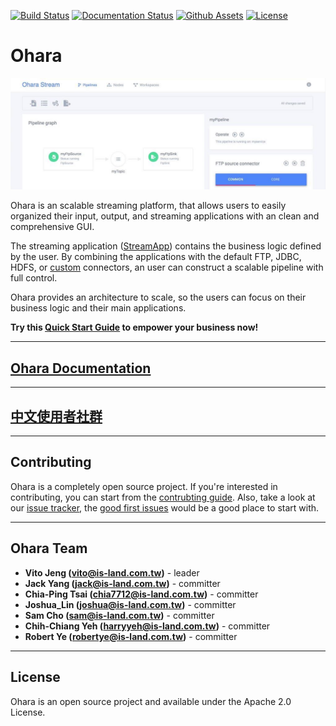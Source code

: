 [![Build Status](https://builds.is-land.com.tw/buildStatus/icon?job=PostCommit-OHARA)](https://builds.is-land.com.tw/job/PostCommit-OHARA/)
[![Documentation Status](https://readthedocs.org/projects/ohara/badge/?version=latest)](https://ohara.readthedocs.io/en/latest/?badge=latest)
[![Github Assets](https://img.shields.io/badge/download-assets-brightgreen.svg)](https://github.com/oharastream/ohara/releases)
[![License](https://img.shields.io/badge/License-Apache%202.0-blue.svg)](https://opensource.org/licenses/Apache-2.0)

# Ohara

![pipeline-screenshot](images/pipeline_screenshot.jpg)

Ohara is an scalable streaming platform, that allows users to easily organized their input, output, and streaming applications with an clean and comprehensive GUI.

The streaming application ([StreamApp](https://ohara.readthedocs.io/en/latest/custom_streamapp.html)) contains the business logic defined by the user. By combining the applications with the default FTP, JDBC, HDFS, or [custom](https://ohara.readthedocs.io/en/latest/custom_connector.html) connectors, an user can construct a scalable pipeline with full control.

Ohara provides an architecture to scale, so the users can focus on their business logic and their main applications.

**Try this [Quick Start Guide](https://ohara.readthedocs.io/en/latest/user_guide.html#quick-start) to empower your business now!**

----

## [Ohara Documentation](https://ohara.readthedocs.io/en/latest)

----

## [中文使用者社群](https://www.facebook.com/groups/oharastream)

----

## Contributing

Ohara is a completely open source project. If you're interested in contributing, you can start from the [contrubting guide](https://ohara.readthedocs.io/en/latest/contributing.html). Also, take a look at our [issue tracker](https://github.com/oharastream/ohara/issues), the [good first issues](https://github.com/oharastream/ohara/issues?q=is%3Aissue+is%3Aopen+label%3A%22good+first+issue%22) would be a good place to start with.

----

## Ohara Team

- **Vito Jeng (vito@is-land.com.tw)** - leader
- **Jack Yang (jack@is-land.com.tw)** - committer
- **Chia-Ping Tsai (chia7712@is-land.com.tw)** - committer
- **Joshua_Lin (joshua@is-land.com.tw)** - committer
- **Sam Cho (sam@is-land.com.tw)** - committer
- **Chih-Chiang Yeh (harryyeh@is-land.com.tw)** - committer
- **Robert Ye (robertye@is-land.com.tw)** - committer

----

## License

Ohara is an open source project and available under the Apache 2.0 License.

